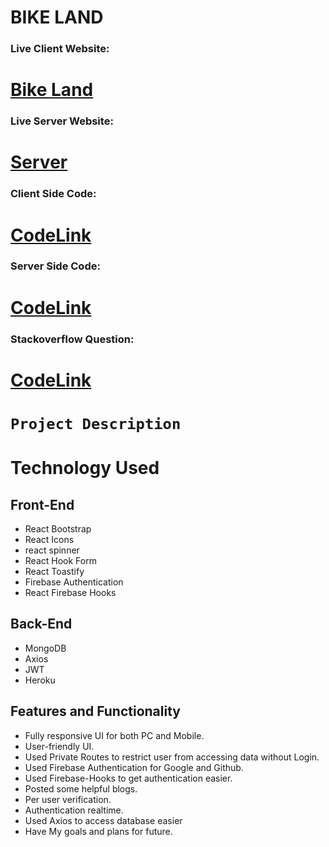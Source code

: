 # BIKE LAND

### Live Client Website:

# [Bike Land ](https://assignment-11-cab40.web.app/)

### Live Server Website:

# [Server ](https://server-assignment-11-bl4ckslayer.vercel.app)

### Client Side Code:

# [CodeLink](https://github.com/ProgrammingHeroWC4/warehouse-management-client-side-Bl4ckSlayer)

### Server Side Code:

# [CodeLink](https://github.com/ProgrammingHeroWC4/warehouse-management-server-side-Bl4ckSlayer)

### Stackoverflow Question:

# [CodeLink](https://stackoverflow.com/questions/72155508/how-to-add-button-to-verify-email)

# `Project Description`

# Technology Used

## Front-End

- React Bootstrap
- React Icons
- react spinner
- React Hook Form
- React Toastify
- Firebase Authentication
- React Firebase Hooks

## Back-End

- MongoDB
- Axios
- JWT
- Heroku

## Features and Functionality

- Fully responsive UI for both PC and Mobile.
- User-friendly UI.
- Used Private Routes to restrict user from accessing data without Login.
- Used Firebase Authentication for Google and Github.
- Used Firebase-Hooks to get authentication easier.
- Posted some helpful blogs.
- Per user verification.
- Authentication realtime.
- Used Axios to access database easier
- Have My goals and plans for future.
